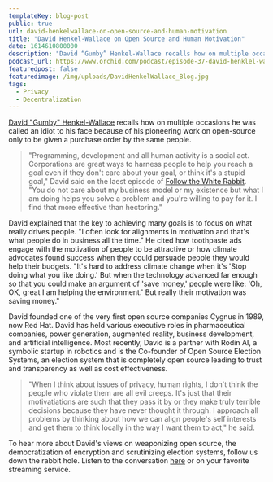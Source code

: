 ```yaml
---
templateKey: blog-post
public: true
url: david-henkelwallace-on-open-source-and-human-motivation
title: "David Henkel-Wallace on Open Source and Human Motivation"
date: 1614610800000
description: "David “Gumby” Henkel-Wallace recalls how on multiple occasions he was called an idiot to his face because of his pioneering work on open-source only to be given a purchase order by the same people."
podcast_url: https://www.orchid.com/podcast/episode-37-david-henklel-wallace
featuredpost: false
featuredimage: /img/uploads/DavidHenkelWallace_Blog.jpg
tags:
  - Privacy
  - Decentralization
---
```


[David "Gumby" Henkel-Wallace](https://www.linkedin.com/in/henkelwallace/) recalls how on multiple occasions he was called an idiot to his face because of his pioneering work on open-source only to be given a purchase order by the same people.

> "Programming, development and all human activity is a social act. Corporations are great ways to harness people to help you reach a goal even if they don't care about your goal, or think it's a stupid goal," David said on the laest episode of [Follow the White Rabbit](https://www.orchid.com/podcast/episode-37-david-henklel-wallace). "You do not care about my business model or my existence but what I am doing helps you solve a problem and you're willing to pay for it. I find that more effective than hectoring." 

David explained that the key to achieving many goals is to focus on what really drives people. "I often look for alignments in motivation and that's what people do in business all the time." He cited how toothpaste ads engage with the motivation of people to be attractive or how climate advocates found success when they could persuade people they would help their budgets. "It's hard to address climate change when it's 'Stop doing what you like doing.' But when the technology advanced far enough so that you could make an argument of 'save money,' people were like: 'Oh, OK, great I am helping the environment.' But really their motivation was saving money." 

David founded one of the very first open source companies Cygnus in 1989, now Red Hat. David has held various executive roles in pharmaceutical companies, power generation, augmented reality, business development, and artificial intelligence. Most recently, David is a partner with Rodin AI, a symbolic startup in robotics and is the Co-founder of Open Source Election Systems, an election system that is completely open source leading to trust and transparency as well as cost effectiveness.

> "When I think about issues of privacy, human rights, I don't think the people who violate them are all evil creeps. It's just that their motivatiations are such that they pass it by or they make truly terrible decisions because they have never thought it through. I approach all problems by thinking about how we can align people's self interests and get them to think locally in the way I want them to act," he said.

To hear more about David's views on weaponizing open source, the democratization of encryption and scrutinizing election systems, follow us down the rabbit hole. Listen to the conversation [here](https://www.orchid.com/podcast/episode-37-david-henklel-wallace) or on your favorite streaming service.